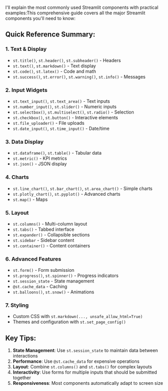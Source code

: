 I'll explain the most commonly used Streamlit components with practical examples:This comprehensive guide covers all the
major Streamlit components you'll need to know:

## **Quick Reference Summary:**

### **1. Text & Display**

- `st.title()`, `st.header()`, `st.subheader()` - Headers
- `st.text()`, `st.markdown()` - Text display
- `st.code()`, `st.latex()` - Code and math
- `st.success()`, `st.error()`, `st.warning()`, `st.info()` - Messages

### **2. Input Widgets**

- `st.text_input()`, `st.text_area()` - Text inputs
- `st.number_input()`, `st.slider()` - Numeric inputs
- `st.selectbox()`, `st.multiselect()`, `st.radio()` - Selection
- `st.checkbox()`, `st.button()` - Interactive elements
- `st.file_uploader()` - File uploads
- `st.date_input()`, `st.time_input()` - Date/time

### **3. Data Display**

- `st.dataframe()`, `st.table()` - Tabular data
- `st.metric()` - KPI metrics
- `st.json()` - JSON display

### **4. Charts**

- `st.line_chart()`, `st.bar_chart()`, `st.area_chart()` - Simple charts
- `st.plotly_chart()`, `st.pyplot()` - Advanced charts
- `st.map()` - Maps

### **5. Layout**

- `st.columns()` - Multi-column layout
- `st.tabs()` - Tabbed interface
- `st.expander()` - Collapsible sections
- `st.sidebar` - Sidebar content
- `st.container()` - Content containers

### **6. Advanced Features**

- `st.form()` - Form submission
- `st.progress()`, `st.spinner()` - Progress indicators
- `st.session_state` - State management
- `@st.cache_data` - Caching
- `st.balloons()`, `st.snow()` - Animations

### **7. Styling**

- Custom CSS with `st.markdown(..., unsafe_allow_html=True)`
- Themes and configuration with `st.set_page_config()`

## **Key Tips:**

1. **State Management**: Use `st.session_state` to maintain data between interactions
2. **Performance**: Use `@st.cache_data` for expensive operations
3. **Layout**: Combine `st.columns()` and `st.tabs()` for complex layouts
4. **Interactivity**: Use forms for multiple inputs that should be submitted together
5. **Responsiveness**: Most components automatically adapt to screen size
